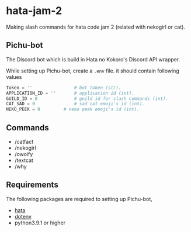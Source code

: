# hata-jam-2
Making slash commands for hata code jam 2 (related with nekogirl or cat).


## Pichu-bot
The Discord bot which is build in Hata no Kokoro's Discord API wrapper.

While setting up Pichu-bot, create a `.env` file. it should contain following values
```py
Token = ''                # bot token (str).
APPLICATION_ID = ''       # application id (int).
GUILD_ID = 0              # guild id for slash commands (int).
CAT_SAD = 0               # sad cat emoji's id (int).
NEKO_PEEK = 0		  # neko peek emoji's id (int).
```


## Commands
- /catfact
- /nekogirl
- /owoify
- /textcat
- /why


## Requirements
The following packages are required to setting up Pichu-bot,
- [hata](https://www.github.com/HuyaneMatsu/hata)
- [dotenv](https://pypi.org/project/python-dotenv/)
- python3.9.1 or higher
